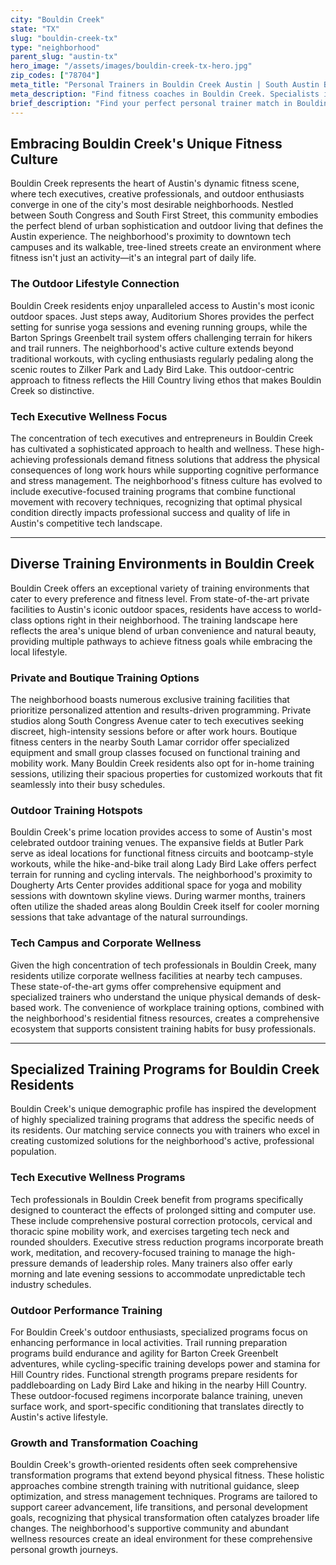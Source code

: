 ```yaml
---
city: "Bouldin Creek"
state: "TX"
slug: "bouldin-creek-tx"
type: "neighborhood"
parent_slug: "austin-tx"
hero_image: "/assets/images/bouldin-creek-tx-hero.jpg"
zip_codes: ["78704"]
meta_title: "Personal Trainers in Bouldin Creek Austin | South Austin Boutique Wellness"
meta_description: "Find fitness coaches in Bouldin Creek. Specialists in boutique studios, creative professional wellness, and functional urban living routines."
brief_description: "Find your perfect personal trainer match in Bouldin Creek, Austin. Our expert service connects you with certified trainers who specialize in the unique needs of tech executives, outdoor enthusiasts, and growth-focused individuals. Whether you prefer private sessions in your South Congress home, outdoor workouts at Auditorium Shores, or specialized programs for tech worker posture correction, we match you with professionals who understand Austin's active lifestyle. Get personalized fitness solutions that align with Bouldin Creek's vibrant culture and your specific goals. Start your transformation today with our local matching expertise."
---
```

## Embracing Bouldin Creek's Unique Fitness Culture

Bouldin Creek represents the heart of Austin's dynamic fitness scene, where tech executives, creative professionals, and outdoor enthusiasts converge in one of the city's most desirable neighborhoods. Nestled between South Congress and South First Street, this community embodies the perfect blend of urban sophistication and outdoor living that defines the Austin experience. The neighborhood's proximity to downtown tech campuses and its walkable, tree-lined streets create an environment where fitness isn't just an activity—it's an integral part of daily life.

### The Outdoor Lifestyle Connection

Bouldin Creek residents enjoy unparalleled access to Austin's most iconic outdoor spaces. Just steps away, Auditorium Shores provides the perfect setting for sunrise yoga sessions and evening running groups, while the Barton Springs Greenbelt trail system offers challenging terrain for hikers and trail runners. The neighborhood's active culture extends beyond traditional workouts, with cycling enthusiasts regularly pedaling along the scenic routes to Zilker Park and Lady Bird Lake. This outdoor-centric approach to fitness reflects the Hill Country living ethos that makes Bouldin Creek so distinctive.

### Tech Executive Wellness Focus

The concentration of tech executives and entrepreneurs in Bouldin Creek has cultivated a sophisticated approach to health and wellness. These high-achieving professionals demand fitness solutions that address the physical consequences of long work hours while supporting cognitive performance and stress management. The neighborhood's fitness culture has evolved to include executive-focused training programs that combine functional movement with recovery techniques, recognizing that optimal physical condition directly impacts professional success and quality of life in Austin's competitive tech landscape.

---

## Diverse Training Environments in Bouldin Creek

Bouldin Creek offers an exceptional variety of training environments that cater to every preference and fitness level. From state-of-the-art private facilities to Austin's iconic outdoor spaces, residents have access to world-class options right in their neighborhood. The training landscape here reflects the area's unique blend of urban convenience and natural beauty, providing multiple pathways to achieve fitness goals while embracing the local lifestyle.

### Private and Boutique Training Options

The neighborhood boasts numerous exclusive training facilities that prioritize personalized attention and results-driven programming. Private studios along South Congress Avenue cater to tech executives seeking discreet, high-intensity sessions before or after work hours. Boutique fitness centers in the nearby South Lamar corridor offer specialized equipment and small group classes focused on functional training and mobility work. Many Bouldin Creek residents also opt for in-home training sessions, utilizing their spacious properties for customized workouts that fit seamlessly into their busy schedules.

### Outdoor Training Hotspots

Bouldin Creek's prime location provides access to some of Austin's most celebrated outdoor training venues. The expansive fields at Butler Park serve as ideal locations for functional fitness circuits and bootcamp-style workouts, while the hike-and-bike trail along Lady Bird Lake offers perfect terrain for running and cycling intervals. The neighborhood's proximity to Dougherty Arts Center provides additional space for yoga and mobility sessions with downtown skyline views. During warmer months, trainers often utilize the shaded areas along Bouldin Creek itself for cooler morning sessions that take advantage of the natural surroundings.

### Tech Campus and Corporate Wellness

Given the high concentration of tech professionals in Bouldin Creek, many residents utilize corporate wellness facilities at nearby tech campuses. These state-of-the-art gyms offer comprehensive equipment and specialized trainers who understand the unique physical demands of desk-based work. The convenience of workplace training options, combined with the neighborhood's residential fitness resources, creates a comprehensive ecosystem that supports consistent training habits for busy professionals.

---

## Specialized Training Programs for Bouldin Creek Residents

Bouldin Creek's unique demographic profile has inspired the development of highly specialized training programs that address the specific needs of its residents. Our matching service connects you with trainers who excel in creating customized solutions for the neighborhood's active, professional population.

### Tech Executive Wellness Programs

Tech professionals in Bouldin Creek benefit from programs specifically designed to counteract the effects of prolonged sitting and computer use. These include comprehensive postural correction protocols, cervical and thoracic spine mobility work, and exercises targeting tech neck and rounded shoulders. Executive stress reduction programs incorporate breath work, meditation, and recovery-focused training to manage the high-pressure demands of leadership roles. Many trainers also offer early morning and late evening sessions to accommodate unpredictable tech industry schedules.

### Outdoor Performance Training

For Bouldin Creek's outdoor enthusiasts, specialized programs focus on enhancing performance in local activities. Trail running preparation programs build endurance and agility for Barton Creek Greenbelt adventures, while cycling-specific training develops power and stamina for Hill Country rides. Functional strength programs prepare residents for paddleboarding on Lady Bird Lake and hiking in the nearby Hill Country. These outdoor-focused regimens incorporate balance training, uneven surface work, and sport-specific conditioning that translates directly to Austin's active lifestyle.

### Growth and Transformation Coaching

Bouldin Creek's growth-oriented residents often seek comprehensive transformation programs that extend beyond physical fitness. These holistic approaches combine strength training with nutritional guidance, sleep optimization, and stress management techniques. Programs are tailored to support career advancement, life transitions, and personal development goals, recognizing that physical transformation often catalyzes broader life changes. The neighborhood's supportive community and abundant wellness resources create an ideal environment for these comprehensive personal growth journeys.